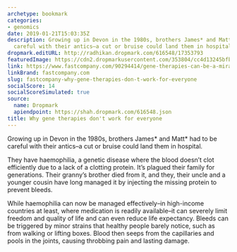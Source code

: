 ```yaml
---
archetype: bookmark
categories:
- genomics
date: 2019-01-21T15:03:35Z
description: Growing up in Devon in the 1980s, brothers James* and Matt* had to be
  careful with their antics–a cut or bruise could land them in hospital.
dropmark.editURL: http://radhikan.dropmark.com/616548/17353793
featuredImage: https://cdn2.dropmarkusercontent.com/353804/cc4d13245bfbbc10607a5e20e1d37770c65314e9d1f8a9160c3381bff0767f9a/thumbnail/p-1-90294414-gene-therapies-only-work-for-some-people-so-how-do-we-fi.jpg?Expires=1557430063&Signature=J9pYp2P1FUSsPIwnmUxClUUr4m-mPxhHcrcqzdEf96ixMFIVMXSIQPJKOOKBMtksLkneBqWLdrCwmlWK17yJACGsthaD4hOtFpu1lry~x0qn37BZ4VqxACgDmJDx~O39s7-X5uSBww2NkjykfZCv4RmOo5Wk4qG6whFDXWiUeSqpSE73pZV4yMrBNGr8V3AYftPCrlseXkBqKCH-aCQ2MWvsQfu7a4iCPufQfRDhXwrGbMfut5jUxBslyo-bB-pC8G4FGvm6KSzvVp9~mfiIAIwfOX22q619ZVwAKFNfTLMARpnk0dppdd9Qm-MoIfU8ruqAyt4G3cUTlJ6iFEdC~A__&Key-Pair-Id=APKAITQYWVEN757ZA4KQ
link: https://www.fastcompany.com/90294414/gene-therapies-can-be-a-miracle-cure-except-when-our-immune-systems-wont-let-them?amp=&amp=&amp=&amp=&amp=&campaign_date=01192019&partner=newsletter&position=2
linkBrand: fastcompany.com
slug: fastcompany-why-gene-therapies-don-t-work-for-everyone
socialScore: 14
socialScoreSimulated: true
source:
  name: Dropmark
  apiendpoint: https://shah.dropmark.com/616548.json
title: Why gene therapies don't work for everyone
---
```

Growing up in Devon in the 1980s, brothers James* and Matt* had to be careful with their antics–a cut or bruise could land them in hospital.

They have haemophilia, a genetic disease where the blood doesn’t clot efficiently due to a lack of a clotting protein. It’s plagued their family for generations. Their granny’s brother died from it, and they, their uncle and a younger cousin have long managed it by injecting the missing protein to prevent bleeds.

While haemophilia can now be managed effectively–in high-income countries at least, where medication is readily available–it can severely limit freedom and quality of life and can even reduce life expectancy. Bleeds can be triggered by minor strains that healthy people barely notice, such as from walking or lifting boxes. Blood then seeps from the capillaries and pools in the joints, causing throbbing pain and lasting damage.

